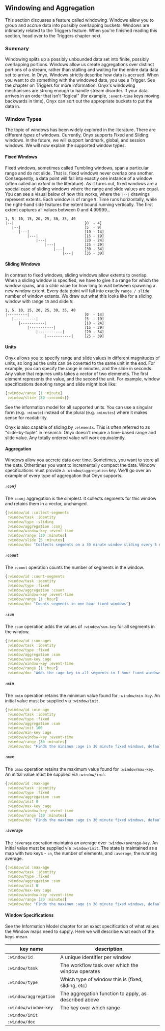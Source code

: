 ## Windowing and Aggregation

This section discusses a feature called windowing. Windows allow you to group and accrue data into possibly overlapping buckets.  Windows are intimately related to the Triggers feature. When you're finished reading this section, head over to the Triggers chapter next.

### Summary

Windowing splits up a possibly unbounded data set into finite, possibly overlapping portions. Windows allow us create aggregations over distinct portions of a stream, rather than stalling and waiting for the entire data data set to arrive. In Onyx, Windows strictly describe how data is accrued. When you want to *do* something with the windowed data, you use a Trigger. See the chapter on Triggers for more information. Onyx's windowing mechanisms are strong enough to handle stream disorder. If your data arrives in an order that isn't "logical" (for example, `:event-time` keys moving backwards in time), Onyx can sort out the appropriate buckets to put the data in.

### Window Types

The topic of windows has been widely explored in the literature. There are different *types* of windows. Currently, Onyx supports Fixed and Sliding windows. In the future, we will support landmark, global, and session windows. We will now explain the supported window types.

#### Fixed Windows

Fixed windows, sometimes called Tumbling windows, span a particular range and do not slide. That is, fixed windows never overlap one another. Consequently, a data point will fall into exactly one instance of a window (often called an *extent* in the literature). As it turns out, fixed windows are a special case of sliding windows where the range and slide values are equal. You can see a visual below of how this works, where the `|--|` drawings represent extents. Each window is of range `5`. Time runs horizontally, while the right-hand side features the extent bound running vertically. The first extent captures all values between 0 and 4.99999...

```text
1, 5, 10, 15, 20, 25, 30, 35, 40
|--|                                [0  - 4]
   |--|                             [5  - 9]
      |---|                         [10 - 14]
          |---|                     [15 - 19]
              |---|                 [20 - 24]
                  |---|             [25 - 29]
                      |---|         [30 - 34]
                          |---|     [35 - 39]
```

#### Sliding Windows

In contrast to fixed windows, sliding windows allow extents to overlap. When a sliding window is specified, we have to give it a range for which the window spans, and a *slide* value for how long to wait between spawning a new window extent. Every data point will fall into exactly `range / slide` number of window extents. We draw out what this looks like for a sliding window with range `15` and slide `5`:

```text
1, 5, 10, 15, 20, 25, 30, 35, 40
|---------|                         [0  - 14]
   |----------|                     [5  - 19]
      |-----------|                 [10 - 24]
          |-----------|             [15 - 29]
              |-----------|         [20 - 34]
                  |-----------|     [25 - 39]
```

#### Units

Onyx allows you to specify range and slide values in different magnitudes of units, so long as the units can be coverted to the same unit in the end. For example, you can specify the range in minutes, and the slide in seconds. Any value that requires units takes a vector of two elemenets. The first element represents the value, and the second the unit. For example, window specifications denoting range and slide might look like:

```clojure
{:window/range [1 :minute]
 :window/slide [30 :seconds]}
```

See the information model for all supported units. You can use a singular form (e.g. `:minute`) instead of the plural (e.g. `:minutes`) where it makes sense for readability.

Onyx is also capable of sliding by `:elements`. This is often referred to as "slide-by-tuple" in research. Onyx doesn't require a time-based range and slide value. Any totally ordered value will work equivalently.

#### Aggregation

Windows allow you accrete data over time. Sometimes, you want to store all the data. Othertimes you want to incrementally compact the data. Window specifications must provide a `:window/aggregation` key. We'll go over an example of every type of aggregation that Onyx supports.

##### `:conj`

The `:conj` aggregation is the simplest. It collects segments for this window and retains them in a vector, unchanged.

```clojure
{:window/id :collect-segments
 :window/task :identity
 :window/type :sliding
 :window/aggregation :conj
 :window/window-key :event-time
 :window/range [30 :minutes]
 :window/slide [5 :minutes]
 :window/doc "Collects segments on a 30 minute window sliding every 5 minutes"}
```

##### `:count`

The `:count` operation counts the number of segments in the window.

```clojure
{:window/id :count-segments
 :window/task :identity
 :window/type :fixed
 :window/aggregation :count
 :window/window-key :event-time
 :window/range [1 :hour]
 :window/doc "Counts segments in one hour fixed windows"}
```

##### `:sum`

The `:sum` operation adds the values of `:window/sum-key` for all segments in the window.

```clojure
{:window/id :sum-ages
 :window/task :identity
 :window/type :fixed
 :window/aggregation :sum
 :window/sum-key :age
 :window/window-key :event-time
 :window/range [1 :hour]
 :window/doc "Adds the :age key in all segments in 1 hour fixed windows"}
```

##### `:min`

The `:min` operation retains the minimum value found for `:window/min-key`. An initial value must be supplied via `:window/init`.

```clojure
{:window/id :min-age
 :window/task :identity
 :window/type :fixed
 :window/aggregation :sum
 :window/init 100
 :window/min-key :age
 :window/window-key :event-time
 :window/range [30 :minutes]
 :window/doc "Finds the minimum :age in 30 minute fixed windows, default is 100"}
```

##### `:max`

The `:max` operation retains the maximum value found for `:window/max-key`. An initial value must be supplied via `:window/init`.

```clojure
{:window/id :max-age
 :window/task :identity
 :window/type :fixed
 :window/aggregation :sum
 :window/init 0
 :window/max-key :age
 :window/window-key :event-time
 :window/range [30 :minutes]
 :window/doc "Finds the maximum :age in 30 minute fixed windows, default is 0"}
```

##### `:average`

The `:average` operation maintains an average over `:window/average-key`. An initial value must be supplied via `:window/init`. The state is maintained as a map with two keys - `:n`, the number of elements, and `:average`, the running average.

```clojure
{:window/id :max-age
 :window/task :identity
 :window/type :fixed
 :window/aggregation :sum
 :window/init 0
 :window/max-key :age
 :window/window-key :event-time
 :window/range [30 :minutes]
 :window/doc "Finds the maximum :age in 30 minute fixed windows, default is 0"}
```

#### Window Specifications

See the Information Model chapter for an exact specification of what values the Window maps need to supply. Here we will describe what each of the keys mean.

| key name             |description
|----------------------|-----------
|`:window/id`          | A unique identifier per window
|`:window/task`        | The workflow task over which the window operates
|`:window/type`        | Which type of window this is (fixed, sliding, etc)
|`:window/aggregation` | The aggregation function to apply, as described above
|`:window/window-key`  | The key over which range 
|`:window/init`        |
|`:window/doc`         |
